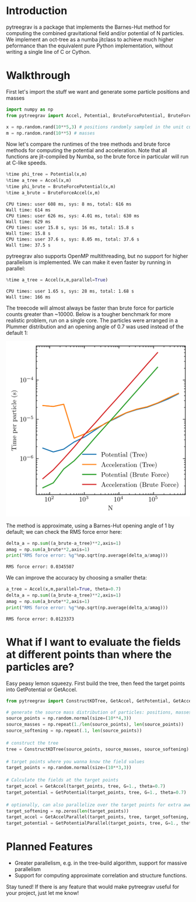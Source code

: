 
# Introduction

pytreegrav is a package that implements the Barnes-Hut method for computing the combined gravitational field and/or potential of N particles. We implement an oct-tree as a numba jitclass to achieve much higher peformance than the equivalent pure Python implementation, without writing a single line of C or Cython.

# Walkthrough

First let's import the stuff we want and generate some particle positions and masses

```python
import numpy as np
from pytreegrav import Accel, Potential, BruteForcePotential, BruteForceAccel
```


```python
x = np.random.rand(10**5,3) # positions randomly sampled in the unit cube
m = np.random.rand(10**5) # masses
```

Now let's compare the runtimes of the tree methods and brute force methods for computing the potential and acceleration. Note that all functions are jit-compiled by Numba, so the brute force in particular will run at C-like speeds.


```python
%time phi_tree = Potential(x,m)
%time a_tree = Accel(x,m)
%time phi_brute = BruteForcePotential(x,m)
%time a_brute = BruteForceAccel(x,m)
```

    CPU times: user 608 ms, sys: 8 ms, total: 616 ms
    Wall time: 614 ms
    CPU times: user 626 ms, sys: 4.01 ms, total: 630 ms
    Wall time: 629 ms
    CPU times: user 15.8 s, sys: 16 ms, total: 15.8 s
    Wall time: 15.8 s
    CPU times: user 37.6 s, sys: 8.05 ms, total: 37.6 s
    Wall time: 37.5 s



pytreegrav also supports OpenMP multithreading, but no support for higher parallelism is implemented. We can make it even faster by running in parallel:


```python
%time a_tree = Accel(x,m,parallel=True)
```

    CPU times: user 1.65 s, sys: 28 ms, total: 1.68 s
    Wall time: 166 ms


The treecode will almost always be faster than brute force for particle counts greater than ~10000. Below is a tougher benchmark for more realistic problem, run on a single core. The particles were arranged in a Plummer distribution and an opening angle of 0.7 was used instead of the default 1:

![Benchmark](./CPU_Time.png)

The method is approximate, using a Barnes-Hut opening angle of 1 by default; we can check the RMS force error here:


```python
delta_a = np.sum((a_brute-a_tree)**2,axis=1)
amag = np.sum(a_brute**2,axis=1)
print("RMS force error: %g"%np.sqrt(np.average(delta_a/amag)))
```

    RMS force error: 0.0345507


We can improve the accuracy by choosing a smaller theta:


```python
a_tree = Accel(x,m,parallel=True, theta=0.7)
delta_a = np.sum((a_brute-a_tree)**2,axis=1)
amag = np.sum(a_brute**2,axis=1)
print("RMS force error: %g"%np.sqrt(np.average(delta_a/amag)))
```

    RMS force error: 0.0123373

# What if I want to evaluate the fields at different points than where the particles are?

Easy peasy lemon squeezy. First build the tree, then feed the target points into GetPotential or GetAccel.

```python
from pytreegrav import ConstructKDTree, GetAccel, GetPotential, GetAccelParallel, GetPotentialParallel
```

```python
# generate the source mass distribution of particles: positions, masses, softenings
source_points = np.random.normal(size=(10**4,3))
source_masses = np.repeat(1./len(source_points), len(source_points))
source_softening = np.repeat(.1, len(source_points))

# construct the tree
tree = ConstructKDTree(source_points, source_masses, source_softening)

# target points where you wanna know the field values
target_points = np.random.normal(size=(10**3,3))

# Calculate the fields at the target points
target_accel = GetAccel(target_points, tree, G=1., theta=0.7)
target_potential = GetPotential(target_points, tree, G=1., theta=0.7)

# optionally, can also parallelize over the target points for extra awesomeness. Note that this currently requires softening as a non-optional argument due to a bug in numba
target_softening = np.zeros(len(target_points))
target_accel = GetAccelParallel(target_points, tree, target_softening, G=1., theta=0.7)
target_potential = GetPotentialParallel(target_points, tree, G=1., theta=0.7)
```

# Planned Features

* Greater parallelism, e.g. in the tree-build algorithm, support for massive parallelism
* Support for computing approximate correlation and structure functions.

Stay tuned! If there is any feature that would make pytreegrav useful for your project, just let me know!
